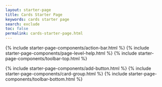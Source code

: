 ```yaml
---
layout: starter-page
title: Cards Starter Page
keywords: cards starter page
search: exclude
toc: false
permalink: cards-starter-page.html
---
```


{% include starter-page-components/action-bar.html %}
{% include starter-page-components/page-level-help.html %}
{% include starter-page-components/toolbar-top.html %}
<div class="fd-page__content">
    <div class="fd-section">
        {% include starter-page-components/add-button.html %}
        {% include starter-page-components/card-group.html %}
        {% include starter-page-components/toolbar-bottom.html %}
    </div>
</div>
